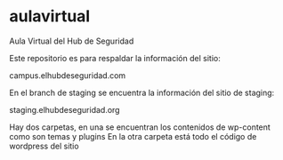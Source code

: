 # aulavirtual
Aula Virtual del Hub de Seguridad

Este repositorio es para respaldar la información del sitio:

campus.elhubdeseguridad.com

En el branch de staging se encuentra la información del sitio de staging:

staging.elhubdeseguridad.org

Hay dos carpetas, en una se encuentran los contenidos de wp-content como son temas y plugins
En la otra carpeta está todo el código de wordpress del sitio
